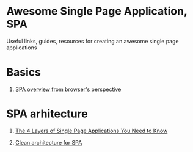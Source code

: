# Awesome Single Page Application, SPA
Useful links, guides, resources for creating an awesome single page applications

# Basics
1. [SPA overview from browser's perspective](https://blog.pshrmn.com/entry/how-single-page-applications-work/)

# SPA arhitecture
1. [The 4 Layers of Single Page Applications You Need to Know](https://hackernoon.com/architecting-single-page-applications-b842ea633c2e "Blog post")

2. [Clean architecture for SPA](https://medium.freecodecamp.org/how-to-write-robust-apps-consistently-with-the-clean-architecture-9bdca93e17b)
